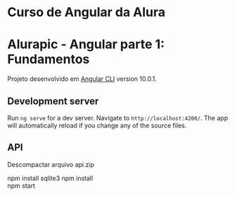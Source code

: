 # Curso de Angular da Alura 
# Alurapic - Angular parte 1: Fundamentos
Projeto desenvolvido em [Angular CLI](https://github.com/angular/angular-cli) version 10.0.1.

## Development server

Run `ng serve` for a dev server. Navigate to `http://localhost:4200/`. The app will automatically reload if you change any of the source files.

## API
Descompactar arquivo api.zip

npm install sqlite3
npm install      
npm start
